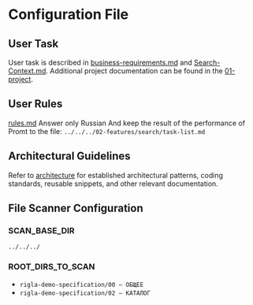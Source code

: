 # Configuration File

## User Task
User task is described in [business-requirements.md](../../../02-features/search/business-requirements.md) and [Search-Context.md](../../../02-features/search/tech-design.md). Additional project documentation can be found in the [01-project](../../../01-project).

## User Rules
[rules.md](../../../01-project/rules.md)
Answer only Russian
And keep the result of the performance of Promt to the file: `../../../02-features/search/task-list.md`

## Architectural Guidelines
Refer to [architecture](../../../01-project/architecture) for established architectural patterns, coding standards, reusable snippets, and other relevant documentation.

## File Scanner Configuration

### SCAN_BASE_DIR
`../../../`

### ROOT_DIRS_TO_SCAN
- `rigla-demo-specification/00 — ОБЩЕЕ`
- `rigla-demo-specification/02 — КАТАЛОГ`